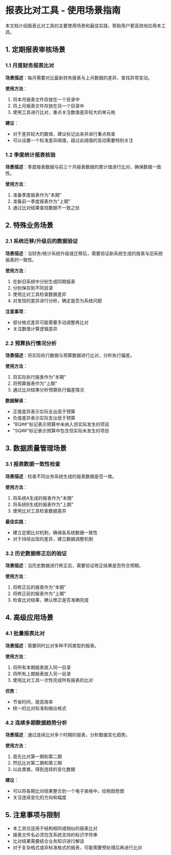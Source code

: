 # 报表比对工具 - 使用场景指南

本文档介绍报表比对工具的主要使用场景和最佳实践，帮助用户更高效地应用本工具。

## 1. 定期报表审核场景

### 1.1 月度财务报表比对

**场景描述**：每月需要对比最新财务报表与上月数据的差异，查找异常变动。

**使用方法**：
1. 将本月报表文件存放在一个目录中
2. 将上月报表文件存放在另一个目录中
3. 使用工具进行比对，重点关注数值差异较大的单元格

**建议**：
- 对于差异较大的数值，建议标记出来并进行重点核查
- 可以设置一个标准差异阈值，超过此阈值的变动需要特别关注

### 1.2 季度统计报表核验

**场景描述**：季度报表数据与前三个月报表数据的累计值进行比对，确保数据一致性。

**使用方法**：
1. 准备季度报表作为"本期"
2. 准备前一季度报表作为"上期"
3. 通过比对结果查找数据不一致之处

## 2. 特殊业务场景

### 2.1 系统迁移/升级后的数据验证

**场景描述**：当财务/统计系统升级或迁移后，需要验证新系统生成的报表与旧系统报表的一致性。

**使用方法**：
1. 在新旧系统中分别生成同期报表
2. 分别保存到不同目录
3. 使用比对工具检查数据差异
4. 对发现的差异进行分析，确定是否为系统问题

**注意事项**：
- 部分格式差异可能需要手动调整再比对
- 关注数值计算逻辑差异

### 2.2 预算执行情况分析

**场景描述**：将实际执行数据与预算数据进行比对，分析执行偏差。

**使用方法**：
1. 将实际执行报表作为"本期"
2. 将预算报表作为"上期"
3. 通过比对结果分析预算执行偏差情况

**数据解读**：
- 正值差异表示实际支出高于预算
- 负值差异表示实际支出低于预算
- "BQ##"标记表示预算中未纳入但实际发生的项目
- "SQ##"标记表示预算中包含但实际未发生的项目

## 3. 数据质量管理场景

### 3.1 报表数据一致性检查

**场景描述**：检查不同业务系统生成的报表数据是否一致。

**使用方法**：
1. 将系统A生成的报表作为"本期"
2. 将系统B生成的报表作为"上期"
3. 使用比对工具检查数据差异

**最佳实践**：
- 建立定期比对机制，确保各系统数据一致性
- 对于持续出现的差异，建立数据调整机制

### 3.2 历史数据修正后的验证

**场景描述**：当历史数据进行修正后，需要验证修正结果是否符合预期。

**使用方法**：
1. 将修正后的报表作为"本期"
2. 将修正前的报表作为"上期"
3. 检查比对结果，确认修正是否准确完成

## 4. 高级应用场景

### 4.1 批量报表比对

**场景描述**：需要同时比对多种不同类型的报表。

**使用方法**：
1. 将所有本期报表放入同一目录
2. 将所有上期报表放入另一目录
3. 使用比对工具一次性完成所有报表的比对

**优势**：
- 节省时间，提高效率
- 统一的比对标准和输出格式

### 4.2 连续多期数据趋势分析

**场景描述**：通过连续比对多个时期的报表，分析数据变化趋势。

**使用方法**：
1. 首先比对第一期和第二期
2. 然后比对第二期和第三期
3. 以此类推，得到连续的变化数据

**建议**：
- 可以将各期比对结果整合到一个电子表格中，绘制趋势图
- 关注连续变化的方向和幅度

## 5. 注意事项与限制

- 本工具仅适用于结构相同或相似的报表比对
- 报表文件名必须包含系统支持的标识字符串
- 比对结果需要结合业务知识进行解读
- 对于复杂格式或非标准格式的报表，可能需要预处理后再进行比对 